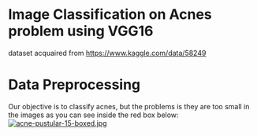 # Image Classification on Acnes problem using VGG16
dataset acquaired from https://www.kaggle.com/data/58249
# Data Preprocessing
Our objective is to classify acnes, but the problems is they are too small in the images as you can see inside the red box below:
[![acne-pustular-15-boxed.jpg](https://i.postimg.cc/SxVfdTKm/acne-pustular-15-boxed.jpg)](https://postimg.cc/gxXhkKR7)
